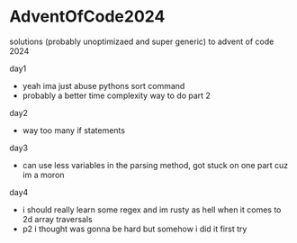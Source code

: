 # AdventOfCode2024
solutions (probably unoptimizaed and super generic) to advent of code 2024

day1
- yeah ima just abuse pythons sort command
- probably a better time complexity way to do part 2

day2
- way too many if statements

day3
- can use less variables in the parsing method, got stuck on one part cuz im a moron

day4
- i should really learn some regex and im rusty as hell when it comes to 2d array traversals
- p2 i thought was gonna be hard but somehow i did it first try
